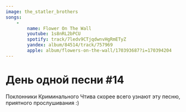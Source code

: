 ```yaml
---
image: the_statler_brothers
songs:
    -
        name: Flower On The Wall
        youtube: 1s8nRL2bPCU
        spotify: track/7ledv9CTjqdwnvHgRmETyZ
        yandex: album/84514/track/757969
        apple: album/flowers-on-the-wall/170393687?i=170394204
---
```

# День одной песни #14

Поклонники Криминального Чтива скорее всего узнают эту песню,
приятного прослушивания :)